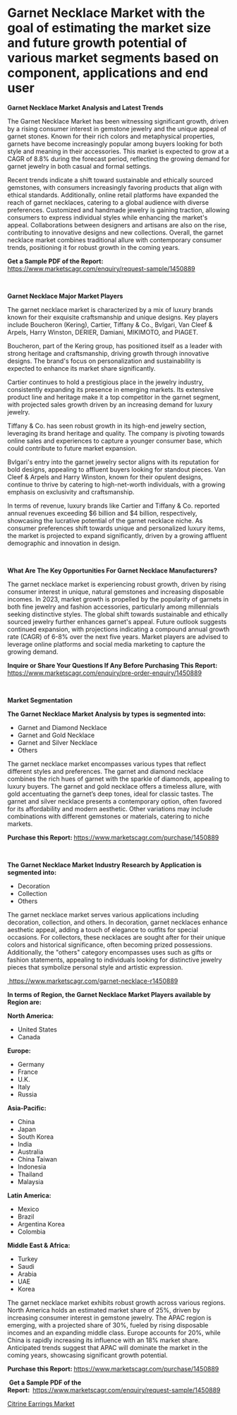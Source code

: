 <p><h1>Garnet Necklace Market with the goal of estimating the market size and future growth potential of various market segments based on component, applications and end user</h1></p><p><strong>Garnet Necklace Market Analysis and Latest Trends</strong></p>
<p><p>The Garnet Necklace Market has been witnessing significant growth, driven by a rising consumer interest in gemstone jewelry and the unique appeal of garnet stones. Known for their rich colors and metaphysical properties, garnets have become increasingly popular among buyers looking for both style and meaning in their accessories. This market is expected to grow at a CAGR of 8.8% during the forecast period, reflecting the growing demand for garnet jewelry in both casual and formal settings.</p><p>Recent trends indicate a shift toward sustainable and ethically sourced gemstones, with consumers increasingly favoring products that align with ethical standards. Additionally, online retail platforms have expanded the reach of garnet necklaces, catering to a global audience with diverse preferences. Customized and handmade jewelry is gaining traction, allowing consumers to express individual styles while enhancing the market's appeal. Collaborations between designers and artisans are also on the rise, contributing to innovative designs and new collections. Overall, the garnet necklace market combines traditional allure with contemporary consumer trends, positioning it for robust growth in the coming years.</p></p>
<p><strong>Get a Sample PDF of the Report:&nbsp;</strong> <a href="https://www.marketscagr.com/enquiry/request-sample/1450889?utm_campaign=2111&utm_medium=2&utm_source=Github&utm_content=ia&utm_term=06022025&utm_id=garnet-necklace">https://www.marketscagr.com/enquiry/request-sample/1450889</a></p>
<p>&nbsp;</p>
<p><strong>Garnet Necklace Major Market Players</strong></p>
<p><p>The garnet necklace market is characterized by a mix of luxury brands known for their exquisite craftsmanship and unique designs. Key players include Boucheron (Kering), Cartier, Tiffany & Co., Bvlgari, Van Cleef & Arpels, Harry Winston, DERIER, Damiani, MIKIMOTO, and PIAGET.</p><p>Boucheron, part of the Kering group, has positioned itself as a leader with strong heritage and craftsmanship, driving growth through innovative designs. The brand's focus on personalization and sustainability is expected to enhance its market share significantly.</p><p>Cartier continues to hold a prestigious place in the jewelry industry, consistently expanding its presence in emerging markets. Its extensive product line and heritage make it a top competitor in the garnet segment, with projected sales growth driven by an increasing demand for luxury jewelry.</p><p>Tiffany & Co. has seen robust growth in its high-end jewelry section, leveraging its brand heritage and quality. The company is pivoting towards online sales and experiences to capture a younger consumer base, which could contribute to future market expansion.</p><p>Bvlgari's entry into the garnet jewelry sector aligns with its reputation for bold designs, appealing to affluent buyers looking for standout pieces. Van Cleef & Arpels and Harry Winston, known for their opulent designs, continue to thrive by catering to high-net-worth individuals, with a growing emphasis on exclusivity and craftsmanship.</p><p>In terms of revenue, luxury brands like Cartier and Tiffany & Co. reported annual revenues exceeding $6 billion and $4 billion, respectively, showcasing the lucrative potential of the garnet necklace niche. As consumer preferences shift towards unique and personalized luxury items, the market is projected to expand significantly, driven by a growing affluent demographic and innovation in design.</p></p>
<p>&nbsp;</p>
<p><strong>What Are The Key Opportunities For Garnet Necklace Manufacturers?</strong></p>
<p><p>The garnet necklace market is experiencing robust growth, driven by rising consumer interest in unique, natural gemstones and increasing disposable incomes. In 2023, market growth is propelled by the popularity of garnets in both fine jewelry and fashion accessories, particularly among millennials seeking distinctive styles. The global shift towards sustainable and ethically sourced jewelry further enhances garnet's appeal. Future outlook suggests continued expansion, with projections indicating a compound annual growth rate (CAGR) of 6-8% over the next five years. Market players are advised to leverage online platforms and social media marketing to capture the growing demand.</p></p>
<p><strong>Inquire or Share Your Questions If Any Before Purchasing This Report:</strong> <a href="https://www.marketscagr.com/enquiry/pre-order-enquiry/1450889?utm_campaign=2111&utm_medium=2&utm_source=Github&utm_content=ia&utm_term=06022025&utm_id=garnet-necklace">https://www.marketscagr.com/enquiry/pre-order-enquiry/1450889</a></p>
<p>&nbsp;</p>
<p><strong>Market Segmentation</strong></p>
<p><strong>The Garnet Necklace Market Analysis by types is segmented into:</strong></p>
<p><ul><li>Garnet and Diamond Necklace</li><li>Garnet and Gold Necklace</li><li>Garnet and Silver Necklace</li><li>Others</li></ul></p>
<p><p>The garnet necklace market encompasses various types that reflect different styles and preferences. The garnet and diamond necklace combines the rich hues of garnet with the sparkle of diamonds, appealing to luxury buyers. The garnet and gold necklace offers a timeless allure, with gold accentuating the garnet’s deep tones, ideal for classic tastes. The garnet and silver necklace presents a contemporary option, often favored for its affordability and modern aesthetic. Other variations may include combinations with different gemstones or materials, catering to niche markets.</p></p>
<p><strong>Purchase this Report:&nbsp;</strong><a href="https://www.marketscagr.com/purchase/1450889?utm_campaign=2111&utm_medium=2&utm_source=Github&utm_content=ia&utm_term=06022025&utm_id=garnet-necklace">https://www.marketscagr.com/purchase/1450889</a></p>
<p>&nbsp;</p>
<p><strong>The Garnet Necklace Market Industry Research by Application is segmented into:</strong></p>
<p><ul><li>Decoration</li><li>Collection</li><li>Others</li></ul></p>
<p><p>The garnet necklace market serves various applications including decoration, collection, and others. In decoration, garnet necklaces enhance aesthetic appeal, adding a touch of elegance to outfits for special occasions. For collectors, these necklaces are sought after for their unique colors and historical significance, often becoming prized possessions. Additionally, the "others" category encompasses uses such as gifts or fashion statements, appealing to individuals looking for distinctive jewelry pieces that symbolize personal style and artistic expression.</p></p>
<p><a href="https://www.marketscagr.com/garnet-necklace-r1450889?utm_campaign=2111&utm_medium=2&utm_source=Github&utm_content=ia&utm_term=06022025&utm_id=garnet-necklace">&nbsp;https://www.marketscagr.com/garnet-necklace-r1450889</a></p>
<p><strong>In terms of Region, the Garnet Necklace Market Players available by Region are:</strong></p>
<p>
    <p> <strong> North America: </strong>
        <ul>
            <li>United States</li>
            <li>Canada</li>
        </ul>
        </p> 
    <p> <strong> Europe: </strong>
        <ul>
            <li>Germany</li>
            <li>France</li>
            <li>U.K.</li>
            <li>Italy</li>
            <li>Russia</li>
        </ul>
        </p> 
    <p> <strong> Asia-Pacific: </strong>
        <ul>
            <li>China</li>
            <li>Japan</li>
            <li>South Korea</li>
            <li>India</li>
            <li>Australia</li>
            <li>China Taiwan</li>
            <li>Indonesia</li>
            <li>Thailand</li>
            <li>Malaysia</li>
        </ul>
        </p> 
    <p> <strong> Latin America: </strong>
        <ul>
            <li>Mexico</li>
            <li>Brazil</li>
            <li>Argentina Korea</li>
            <li>Colombia</li>
        </ul>
        </p> 
    <p> <strong> Middle East & Africa: </strong>
        <ul>
            <li>Turkey</li>
            <li>Saudi</li>
            <li>Arabia</li>
            <li>UAE</li>
            <li>Korea</li>
        </ul>
    </p>
    </p>
<p><p>The garnet necklace market exhibits robust growth across various regions. North America holds an estimated market share of 25%, driven by increasing consumer interest in gemstone jewelry. The APAC region is emerging, with a projected share of 30%, fueled by rising disposable incomes and an expanding middle class. Europe accounts for 20%, while China is rapidly increasing its influence with an 18% market share. Anticipated trends suggest that APAC will dominate the market in the coming years, showcasing significant growth potential.</p></p>
<p><strong>Purchase this Report: </strong><a href="https://www.marketscagr.com/purchase/1450889?utm_campaign=2111&utm_medium=2&utm_source=Github&utm_content=ia&utm_term=06022025&utm_id=garnet-necklace">https://www.marketscagr.com/purchase/1450889</a></p>
<p>&nbsp;<strong>Get a Sample PDF of the Report:&nbsp;&nbsp;</strong><a href="https://www.marketscagr.com/enquiry/request-sample/1450889?utm_campaign=2111&utm_medium=2&utm_source=Github&utm_content=ia&utm_term=06022025&utm_id=garnet-necklace">https://www.marketscagr.com/enquiry/request-sample/1450889</a></p>
<p><strong></strong></p>
<p><p><a href="https://github.com/lindaopodray/Market-Research-Report-List-1/blob/main/citrine-earrings-market.md?utm_campaign=2111&utm_medium=2&utm_source=Github&utm_content=ia&utm_term=06022025&utm_id=garnet-necklace">Citrine Earrings Market</a></p></p>